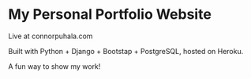 # My Personal Portfolio Website
Live at connorpuhala.com  

Built with Python + Django + Bootstap + PostgreSQL, hosted on Heroku.  

A fun way to show my work!
